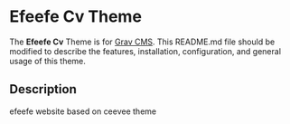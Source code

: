 # Efeefe Cv Theme

The **Efeefe Cv** Theme is for [Grav CMS](http://github.com/getgrav/grav).  This README.md file should be modified to describe the features, installation, configuration, and general usage of this theme.

## Description

efeefe website based on ceevee theme
